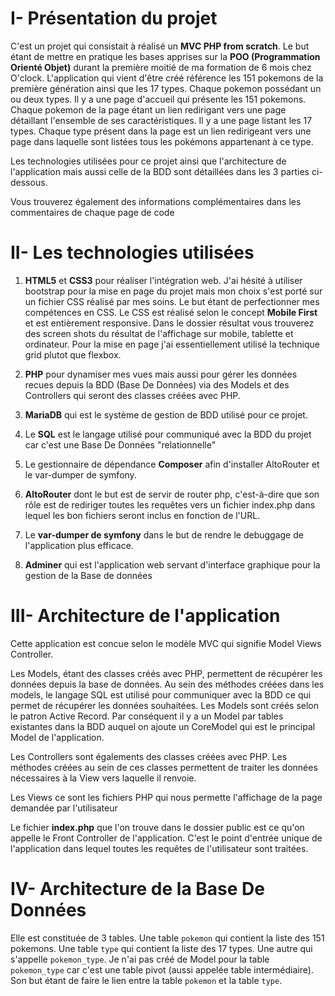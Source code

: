 # I- Présentation du projet 

C'est un projet qui consistait à réalisé un **MVC PHP from scratch**. Le but étant de mettre en pratique les bases apprises sur la **POO (Programmation Orienté Objet)** durant la première moitié de ma formation de 6 mois chez O'clock.
L'application qui vient d'être créé référence les 151 pokemons de la première génération ainsi que les 17 types. Chaque pokemon possédant un ou deux types. Il y a une page d'accueil qui présente les 151 pokemons. Chaque pokemon de la page étant un lien redirigant vers une page détaillant l'ensemble de ses caractéristiques. Il y a une page listant les 17 types. Chaque type présent dans la page est un lien redirigeant vers une page dans laquelle sont listées tous les pokémons appartenant à ce type.

Les technologies utilisées pour ce projet ainsi que l'architecture de l'application mais aussi celle de la BDD sont détaillées dans les 3 parties ci-dessous. 

Vous trouverez également des informations complémentaires dans les commentaires de chaque page de code 


# II- Les technologies utilisées

1. **HTML5** et **CSS3** pour réaliser l'intégration web. J'ai hésité à utiliser bootstrap pour la mise en page du projet mais mon choix s'est porté sur un fichier CSS réalisé par mes soins. Le but étant de perfectionner mes compétences en CSS. Le CSS est réalisé selon le concept **Mobile First** et est entièrement responsive. Dans le dossier résultat vous trouverez des screen shots du résultat de l'affichage sur mobile, tablette et ordinateur. Pour la mise en page j'ai essentiellement utilisé la technique grid plutot que flexbox. 

2. **PHP** pour dynamiser mes vues mais aussi pour gérer les données recues depuis la BDD (Base De Données) via des Models et des Controllers qui seront des classes créées avec PHP.

3. **MariaDB** qui est le système de gestion de BDD  utilisé pour ce projet. 

4. Le **SQL** est le langage utilisé pour communiqué avec la BDD du projet car c'est une Base De Données "relationnelle" 

5. Le gestionnaire de dépendance **Composer** afin d'installer AltoRouter et le var-dumper de symfony. 

6. **AltoRouter** dont le but est de servir de router php, c'est-à-dire que son rôle est de rediriger toutes les requêtes vers un fichier index.php dans lequel les bon fichiers seront inclus en fonction de l'URL.

7. Le **var-dumper de symfony** dans le but de rendre le debuggage de l'application plus efficace. 

8. **Adminer** qui est l'application web servant d'interface graphique pour la gestion de la Base de données 

# III- Architecture de l'application

Cette application est concue selon le modèle MVC qui signifie Model Views Controller. 

Les Models, étant des classes créés avec PHP, permettent de récupérer les données depuis la base de données. Au sein des méthodes créées dans les models, le langage SQL est utilisé pour communiquer avec la BDD ce qui permet de récupérer les données souhaitées. Les Models sont créés selon le patron Active Record. Par conséquent il y a un Model par tables existantes dans la BDD auquel on ajoute un CoreModel qui est le principal Model de l'application. 

Les Controllers sont égalements des classes créées avec PHP. Les méthodes créées au sein de ces classes permettent de traiter les données nécessaires à la View vers laquelle il renvoie. 

Les Views ce sont les fichiers PHP qui nous permette l'affichage de la page demandée par l'utilisateur 

Le fichier **index.php** que l'on trouve dans le dossier public  est ce qu'on appelle le Front Controller de l'application. C'est le point d'entrée unique de l'application dans lequel toutes les requêtes de l'utilisateur sont traitées. 

# IV- Architecture de la Base De Données 

Elle est constituée de 3 tables. Une table `pokemon` qui contient la liste des 151 pokemons. Une table `type` qui contient la liste des 17 types. Une autre qui s'appelle `pokemon_type`. Je n'ai pas créé de Model pour la table `pokemon_type` car c'est une table pivot (aussi appelée table intermédiaire). Son but étant de faire le lien entre la table `pokemon` et la table `type`.
